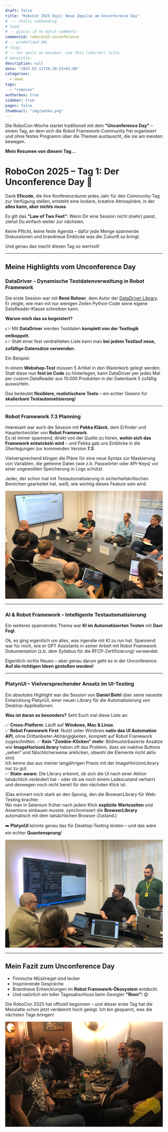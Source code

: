 ```yaml
---
draft: false
title: "RoboCon 2025 Day1: Neue Impulse am Unconference Day"
# --- Italic subheading
# lead: 
# -- giscus id to match comments
commentid: robocon25-unconference
# -- predefined URL
# slug: 
# -- for posts in menubar, use this (shorter) title
# menutitle: 
description: null
date: "2025-02-11T20:20:23+02:00"
categories:
  - news
tags:
  - "robocon"
authorbox: true
sidebar: true
pager: false
thumbnail: "img/pekka.png"
---
```


Die RoboCon-Woche startet traditionell mit dem **"Unconference Day"** – einem Tag, an dem sich die Robot Framework-Community frei organisiert und ohne festes Programm über die Themen austauscht, die sie am meisten bewegen.  

**Mein Resumee von diesem Tag...**

<!--more-->

# RoboCon 2025 – Tag 1: Der Unconference Day 🚀

Dank **Eficode**, die ihre Konferenzräume jedes Jahr für den Community-Tag zur Verfügung stellen, entsteht eine lockere, kreative Atmosphäre, in der **alles kann, aber nichts muss**.  

Es gilt das **"Law of Two Feet"**: Wenn Dir eine Session nicht (mehr) passt, ziehst Du einfach weiter zur nächsten.  

Keine Pflicht, keine feste Agenda – dafür jede Menge spannende Diskussionen und brandneue Einblicke was die Zukunft so bringt. 

Und genau das macht diesen Tag so wertvoll!  

---

## Meine Highlights vom Unconference Day

### DataDriver – Dynamische Testdatenverwaltung in Robot Framework

Die erste Session war mit **René Rohner**, dem Autor der [DataDriver Library](https://github.com/Snooz82/robotframework-datadriver).  
Er zeigte, wie man mit nur wenigen Zeilen Python-Code seine eigene DataReader-Klasse schreiben kann.

**Warum mich das so begeistert?**  

👉 Mit **DataDriver** werden Testdaten **komplett von der Testlogik entkoppelt**.  
👉 Statt einer fest verdrahteten Liste kann man **bei jedem Testlauf neue, zufällige Datensätze verwenden**.  

Ein Beispiel.

In einem **Webshop-Test** müssen 5 Artikel in den Warenkorb gelegt werden. Statt diese nun **fest im Code** zu hinterlegen, kann DataDriver per jedes Mal per custom DataReader aus 10.000 Produkten in der Datenbank 5 zufällig auswürfeln.

Das bedeutet **flexiblere, realistischere Tests** – ein echter Gewinn für **skalierbare Testautomatisierung**!  

---

### Robot Framework 7.3 Planning

Interesant war auch die Session mit **Pekka Klärck**, dem Erfinder und Hauptentwickler von **Robot Framework**.  
Es ist immer spannend, direkt von der Quelle zu hören, **wohin sich das Framework entwickeln wird** – und Pekka gab uns Einblicke in die Überlegungen zur kommenden Version **7.3**.  

Vielversprechend klingen die Pläne für eine neue Syntax zur Maskierung von Variablen, die geheime Daten (wie z.b. Passwörter oder API-Keys) vor einer ungewollten Speicherung in Logs schützt.  

Jeder, der schon mal mit Testautomatisierung in sicherheitskritischen Bereichen gearbeitet hat, weiß, wie wichtig dieses Feature sein wird.  

![](img/pekka.png)

---

### AI & Robot Framework – Intelligente Testautomatisierung

Ein weiteres spannendes Thema war **KI im Automatisierten Testen** mit **Davi Fogl**. 

Ok, es ging eigentlich um alles, was irgendie mit KI zu run hat. Spannend war für mich, wie er GPT Assistants in seiner Arbeit mit Robot Framework Dokumentation (z.b. dem Syllabus für die RFCP-Zertifizierung) verwendet.

Eigentlich nichts Neues – aber genau darum geht es in der Unconference: **Auf die richtigen Ideen gestoßen werden!**  

---

### PlatynUI – Vielversprechender Ansatz im UI-Testing

Ein absolutes Highlight war die Session von **Daniel Biehl** über seine neueste Entwicklung PlatynUI, einer neuen Library für die Automatisierung von Desktop-Applikationen. 

**Was ist daran so besonders?** Seht Euch mal diese Liste an: 

✅ **Cross-Platform**: Läuft auf **Windows, Mac & Linux**.  
✅ **Robot Framework First**: Nutzt unter Windows **nativ das UI Automation API**, ohne Drittanbieter-Abhängigkeiten, komplett auf Robot Framework zugeschnitten. 
✅ **Kein "Zombie-Klicken" mehr**: Bildmusterbasierte Ansätze wie **ImageHorizonLibrary** haben oft das Problem, dass sie inaktive Buttons „sehen“ und fälschlicherweise anklicken, obwohl die Elemente nicht aktiv sind.  
Ich kenne das aus meiner langjährigen Praxis mit der ImageHorizonLibrary nur zu gut.  
✅ **State-aware**: Die Library erkennt, ob sich die UI nach einer Aktion tatsächlich verändert hat - oder ob sie noch einem Ladezustand verharrt und deswegen noch nicht bereit für den nächsten Klick ist. 

(Das erinnert mich stark an den Sprung, den die BrowserLibrary für Web-Testing brachte:  
Wo man in Selenium früher nach jedem Klick **explizite Wartezeiten** und Assertions einbauen musste, synchronisiert die **BrowserLibrary** automatisch mit dem tatsächlichen Browser-Zustand.)

➡️ **PlatynUI** könnte genau das für Desktop-Testing leisten – und das wäre ein echter **Quantensprung**!  

![](img/daniel.png)

---

## Mein Fazit zum Unconference Day

- Finnische Müsliriegel sind lecker
- Inspirierende Gespräche
- Brandneue Entwicklungen im **Robot Framework-Ökosystem** entdeckt.  
- Und natürlich ein toller Tagesabschluss beim Georgier **"Rioni"**! 😋  

Die RoboCon 2025 hat offiziell begonnen – und dieser erste Tag hat die Messlatte schon jetzt verdammt hoch gelegt. Ich bin gespannt, was die nächsten Tage bringen!

![](img/rioni.png)